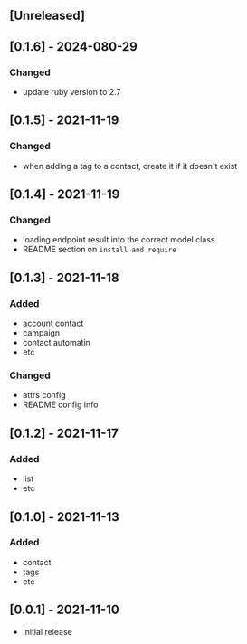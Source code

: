 ## [Unreleased]

## [0.1.6] - 2024-080-29
### Changed

- update ruby version to 2.7

## [0.1.5] - 2021-11-19
### Changed

- when adding a tag to a contact, create it if it doesn't exist

## [0.1.4] - 2021-11-19
### Changed

- loading endpoint result into the correct model class
- README section on `install and require`

## [0.1.3] - 2021-11-18
### Added

- account contact
- campaign
- contact automatin
- etc

### Changed

- attrs config
- README config info

## [0.1.2] - 2021-11-17
### Added

- list
- etc

## [0.1.0] - 2021-11-13
### Added

- contact
- tags
- etc

## [0.0.1] - 2021-11-10

- Initial release
